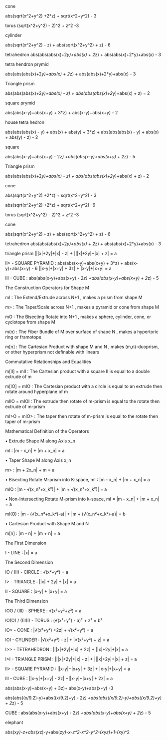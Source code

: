 cone

abs(sqrt(x^2+y^2) +2*z) + sqrt(x^2+y^2) - 3



torus
(sqrt(x^2+y^2) - 2)^2 + z^2 -3


cylinder

abs(sqrt(x^2+y^2) - z) + abs(sqrt(x^2+y^2) + z) - 6


tetrahedron
abs(abs(abs(x)+2*y)+abs(x) + 2*z) + abs(abs(x)+2*y)+abs(x) - 3


tetra hendron prymid


abs(abs(abs(x)+2*y)+abs(x) + 2*z) + abs(abs(x)+2*y)+abs(x) - 3

Triangle prism

abs(abs(abs(x)+2*y)+abs(x) - z) + abs(abs(abs(x)+2*y)+abs(x) + z) = 2


square prymid

abs(abs(x-y)+abs(x+y) + 3*z) + abs(x-y)+abs(x+y) - 2


house tetra hedron

abs(abs(abs(x) - y) + abs(x) + abs(y) + 3*z) + abs(abs(abs(x) - y) + abs(x) + abs(y) - z) - 2


square

abs(abs(x-y)+abs(x+y) - 2*z) +abs(abs(x-y)+abs(x+y) + 2*z) - 5


Triangle prism

abs(abs(abs(x)+2*y)+abs(x) - z) + abs(abs(abs(x)+2*y)+abs(x) + z) - 2


cone

abs(sqrt(x^2+y^2) +2*z) + sqrt(x^2+y^2) - 3

abs(sqrt(x^2+y^2) +2*z) + sqrt(x^2+y^2) -6

torus
(sqrt(x^2+y^2) - 2)^2 + z^2 -3

cone

abs(sqrt(x^2+y^2) - z) + abs(sqrt(x^2+y^2) + z) - 6

tetrahedron
abs(abs(abs(x)+2*y)+abs(x) + 2*z) + abs(abs(x)+2*y)+abs(x) - 3

triangle prism
|||x|+2y|+|x| - z| + |||x|+2y|+|x| + z| = a

II> - SQUARE PYRAMID : abs(abs(x-y)+abs(x+y) + 3*z) + abs(x-y)+abs(x+y) - 6
||x-y|+|x+y| + 3z| + |x-y|+|x+y| = a

III - CUBE : abs(abs(x-y)+abs(x+y) - 2*z) +abs(abs(x-y)+abs(x+y) + 2*z) - 5

The Construction Operators for Shape M

mI : The Extend/Extrude across N+1 , makes a prism from shape M

m> : The Taper/Scale across N+1 , makes a pyramid or cone from shape M

mO : The Bisecting Rotate into N+1 , makes a sphere, cylinder, cone, or cyclotope from shape M

m(n) : The Fiber Bundle of M over surface of shape N , makes a hypertoric ring or framotope

m[n] : The Cartesian Product with shape M and N , makes (m,n)-duoprism, or other hyperprism not definable with linears

Commutative Relationships and Equalities

m[II] = mII : The Cartesian product with a square II is equal to a double extrude of m

m[IO] = mIO : The Cartesian product with a circle is equal to an extrude then rotate around hyperplane of m

mIIO = mIOI : The extrude then rotate of m-prism is equal to the rotate then extrude of m-prism

mI>O = mIO> : The taper then rotate of m-prism is equal to the rotate then taper of m-prism

Mathematical Definition of the Operators

• Extrude Shape M along Axis x_n

mI : |m - x_n| + |m + x_n| = a

• Taper Shape M along Axis x_n

m> : |m + 2x_n| + m = a

• Bisecting Rotate M-prism into K-space, mI : |m - x_n| + |m + x_n| = a

mIO : |m - √(x_n²+x_k²)| + |m + √(x_n²+x_k²)| = a

• Non-Intersecting Rotate M-prism into k-space, mI = |m - x_n| + |m + x_n| = a

mI(O) : |m - (√(x_n²+x_k²)-a)| + |m + (√(x_n²+x_k²)-a)| = b

• Cartesian Product with Shape M and N

m[n] : |m - n| + |m + n| = a

The First Dimension

I - LINE : |x| = a

The Second Dimension

IO / (II) - CIRCLE : √(x²+y²) = a

I> - TRIANGLE : ||x| + 2y| + |x| = a

II - SQUARE : |x-y| + |x+y| = a

The Third Dimension

IOO / (III) - SPHERE : √(x²+y²+z²) = a

IO(O) / ((II)I) - TORUS : (√(x²+y²) - a)² + z² = b²

IO> - CONE : |√(x²+y²) +2z| + √(x²+y²) = a

IOI - CYLINDER : |√(x²+y²) - z| + |√(x²+y²) + z| = a

I>> - TETRAHEDRON : |||x|+2y|+|x| + 2z| + ||x|+2y|+|x| = a

I>I - TRIANGLE PRISM : |||x|+2y|+|x| - z| + |||x|+2y|+|x| + z| = a

II> - SQUARE PYRAMID : ||x-y|+|x+y| + 3z| + |x-y|+|x+y| = a

III - CUBE : ||x-y|+|x+y| - 2z| +||x-y|+|x+y| + 2z| = a

abs(abs(x-y)+abs(x+y) + 3z)+ abs(x-y)+abs(x+y) -3

abs(abs((x/9.2)-y)+abs((x/9.2)+y) - 2*z) +abs(abs((x/9.2)-y)+abs((x/9.2)+y) + 2*z) - 5

CUBE : abs(abs(x-y)+abs(x+y) - 2*z) +abs(abs(x-y)+abs(x+y) + 2*z) - 5

elephant

abs(x*y)-z+abs(x*z)-y+abs(z*y)-x-z^2-x^2-y^2-(x*y*z)+1-(x*y)^2  


